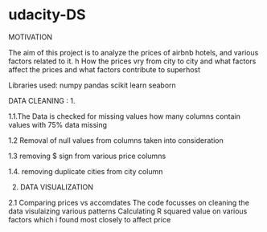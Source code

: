 # udacity-DS
MOTIVATION

The aim of this project is to analyze the prices of airbnb hotels, and various factors related to it. h
How the prices vry from city to city and what factors affect the prices and what factors contribute to superhost

Libraries used:
numpy
pandas 
scikit learn
seaborn


DATA CLEANING :
1.

1.1.The Data is checked for missing values 
how many columns contain values with 75% data missing 

1.2 Removal of null values from columns taken into consideration

1.3 removing $ sign from various  price columns

1.4. removing duplicate cities from city column

2. DATA VISUALIZATION

2.1 Comparing prices vs accomdates
The code focusses on cleaning the data
visulaizing various patterns
Calculating R squared value on various factors which i found most closely to affect price
